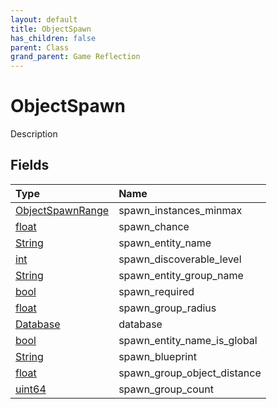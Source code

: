 ```yaml
---
layout: default
title: ObjectSpawn
has_children: false
parent: Class
grand_parent: Game Reflection
---
```

# ObjectSpawn
Description 

## Fields
| Type | Name |
|:-------------|:--------------|
| [ObjectSpawnRange](/game-reflection/classes/object_spawn_range.md) | spawn_instances_minmax |
| [float](/game-reflection/components/float.md) | spawn_chance |
| [String](/game-reflection/components/string.md) | spawn_entity_name |
| [int](/game-reflection/enums/int.md) | spawn_discoverable_level |
| [String](/game-reflection/components/string.md) | spawn_entity_group_name |
| [bool](/game-reflection/components/bool.md) | spawn_required |
| [float](/game-reflection/components/float.md) | spawn_group_radius |
| [Database](/game-reflection/components/database.md) | database |
| [bool](/game-reflection/components/bool.md) | spawn_entity_name_is_global |
| [String](/game-reflection/components/string.md) | spawn_blueprint |
| [float](/game-reflection/components/float.md) | spawn_group_object_distance |
| [uint64](/game-reflection/components/uint64.md) | spawn_group_count |
